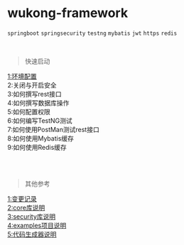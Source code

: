 wukong-framework
===


`springboot` `springsecurity` `testng`  `mybatis` `jwt` `https` `redis`

<br>

>快速启动

[1:环境配置](reference/readme.md "开打环境配置文档")<br>
2:关闭与开启安全<br>
3:如何撰写rest接口<br>
4:如何撰写数据库操作<br>
5:如何配置权限<br>
6:如何编写TestNG测试<br>
7:如何使用PostMan测试rest接口<br>
8:如何使用Mybatis缓存<br>
9:如何使用Redis缓存<br>


<br>
<br>

>其他参考

[1:变更记录](reference/log.md "开打变更记录文档")<br>
[2:core库说明](wukong-core/readme.md )<br>
[3:security库说明](wukong-security/readme.md )<br>
[4:examples项目说明](wukong-examples/readme.md )<br>
[5:代码生成器说明](wukong-generator/readme.md )<br>


<br>

